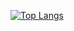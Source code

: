 [![Top Langs](https://github-readme-stats.vercel.app/api/top-langs/?username=umpulumpa&layout=compact)](https://github.com/anuraghazra/github-readme-stats)
<!--
**umpulumpa/umpulumpa** is a ✨ _special_ ✨ repository because its `README.md` (this file) appears on your GitHub profile.

Here are some ideas to get you started:

- 🔭 I’m currently working on ...
- 🌱 I’m currently learning ...
- 👯 I’m looking to collaborate on ...
- 🤔 I’m looking for help with ...
- 💬 Ask me about ...
- 📫 How to reach me: ...
- 😄 Pronouns: ...
- ⚡ Fun fact: ...
-->
